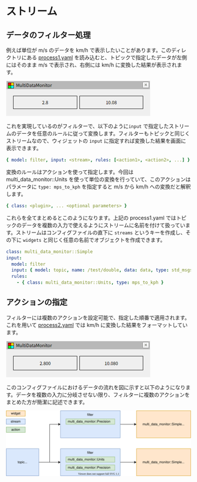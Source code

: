 # ストリーム

## データのフィルター処理

例えば単位が m/s のデータを km/h で表示したいことがあります。このディレクトリにある [process1.yaml](process1.yaml) を読み込むと、トピックで指定したデータが左側にはそのまま m/s で表示され、右側には km/h に変換した結果が表示されます。

![process1](process1.png)

これを実現しているのがフィルターで、以下のように`input` で指定したストリームのデータを任意のルールに従って変換します。フィルターもトピックと同じくストリームなので、ウィジェットの `input` に指定すれば変換した結果を画面に表示できます。

```yaml
{ model: filter, input: <stream>, rules: [<action1>, <action2>, ...] }
```

変換のルールはアクションを使って指定します。今回は multi_data_monitor::Units を使って単位の変換を行っていて、このアクションはパラメータに `type: mps_to_kph` を指定すると m/s から km/h への変換だと解釈します。

```yaml
{ class: <plugin>, ... <optional parameters> }
```

これらを全てまとめるとこのようになります。上記の process1.yaml ではトピックのデータを複数の入力で使えるようにストリームに名前を付けて扱っています。ストリームはコンフィグファイルの直下に `streams` というキーを作成し、その下に `widgets` と同じく任意の名前でオブジェクトを作成できます。

```yaml
class: multi_data_monitor::Simple
input:
  model: filter
  input: { model: topic, name: /test/double, data: data, type: std_msgs/msg/Float64 }
  rules:
    - { class: multi_data_monitor::Units, type: mps_to_kph }
```

## アクションの指定

フィルターには複数のアクションを設定可能で、指定した順番で適用されます。これを用いて [process2.yaml](process2.yaml) では km/h に変換した結果をフォーマットしています。

![process2](process2.png)

このコンフィグファイルにおけるデータの流れを図に示すと以下のようになります。データを複数の入力に分岐させない限り、フィルターに複数のアクションをまとめた方が簡潔に記述できます。

![process2-data-flow](process2.drawio.svg)
